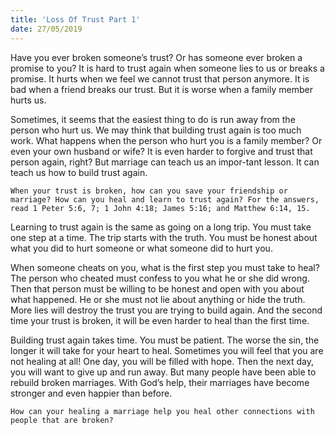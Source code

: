 ```yaml
---
title: 'Loss Of Trust Part 1'
date: 27/05/2019
---
```


Have you ever broken someone’s trust? Or has someone ever broken a promise to you? It is hard to trust again when someone lies to us or breaks a promise. It hurts when we feel we cannot trust that person anymore. It is bad when a friend breaks our trust. But it is worse when a family member hurts us. 

Sometimes, it seems that the easiest thing to do is run away from the person who hurt us. We may think that building trust again is too much work. What happens when the person who hurt you is a family member? Or even your own husband or wife? It is even harder to forgive and trust that person again, right? But marriage can teach us an impor-tant lesson. It can teach us how to build trust again.

`When your trust is broken, how can you save your friendship or marriage? How can you heal and learn to trust again? For the answers, read 1 Peter 5:6, 7; 1 John 4:18; James 5:16; and Matthew 6:14, 15.`

Learning to trust again is the same as going on a long trip. You must take one step at a time. The trip starts with the truth. You must be honest about what you did to hurt someone or what someone did to hurt you.

When someone cheats on you, what is the first step you must take to heal? The person who cheated must confess to you what he or she did wrong. Then that person must be willing to be honest and open with you about what happened. He or she must not lie about anything or hide the truth. More lies will destroy the trust you are trying to build again. And the second time your trust is broken, it will be even harder to heal than the first time. 

Building trust again takes time. You must be patient. The worse the sin, the longer it will take for your heart to heal. Sometimes you will feel that you are not healing at all! One day, you will be filled with hope. Then the next day, you will want to give up and run away. But many people have been able to rebuild broken marriages. With God’s help, their marriages have become stronger and even happier than before. 

`How can your healing a marriage help you heal other connections with people that are broken?`